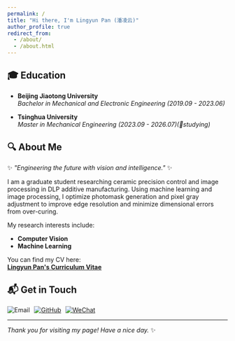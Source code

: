 ```yaml
---
permalink: /
title: "Hi there, I'm Lingyun Pan (潘凌云)"
author_profile: true
redirect_from: 
  - /about/
  - /about.html
--- 
```

<!-- 这是一个注释，不会在最终渲染时显示 # Hi there, I'm **Lingyun Pan (潘凌云)**!-->

## 🎓 Education

- **Beijing Jiaotong University**  
  *Bachelor in Mechanical and Electronic Engineering (2019.09 - 2023.06)*

- **Tsinghua University**  
  *Master in Mechanical Engineering (2023.09 - 2026.07)(📝studying)*

## 🔍 About Me
✨ *"Engineering the future with vision and intelligence."*  ✨

I am a graduate student researching ceramic precision control and image processing in DLP additive manufacturing. Using machine learning and image processing, I optimize photomask generation and pixel gray adjustment to improve edge resolution and minimize dimensional errors from over-curing. 

My research interests include:
- **Computer Vision**  
- **Machine Learning**  

You can find my CV here:  
[**Lingyun Pan's Curriculum Vitae**](/assets/PLY_vitae.pdf)

## 📬 Get in Touch
<div style="display: flex; gap: 10px; align-items: center;">
  <details style="display: inline-block; vertical-align: middle;">
    <summary style="list-style: none; cursor: pointer;">
      <img src="https://img.shields.io/badge/-Email-c14438?style=flat&logo=Gmail&logoColor=white" alt="Email">
    </summary>
    <div style="padding: 10px; background: #f8f9fa; border: 1px solid #eee; margin-top: 5px;">
      📧 ply23@tsinghua.edu.cn
    </div>
  </details>
  <a href="https://github.com/Panly23" style="display: inline-block; vertical-align: middle;">
    <img src="https://img.shields.io/badge/-GitHub-181717?style=flat&logo=github&logoColor=white" alt="GitHub">
  </a>
  <a href="/images/wechat.PNG" target="_blank" rel="noopener">
    <img src="https://img.shields.io/badge/-WeChat-07C160?style=flat&logo=wechat&logoColor=white" alt="WeChat">
  </a>
</div>

--- 
*Thank you for visiting my page! Have a nice day.* ✨

